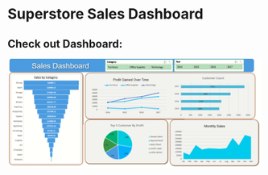 # Superstore Sales Dashboard

## Check out Dashboard:
![](https://github.com/AkshPraj/Sales-Analysis/blob/main/images/final.PNG)
